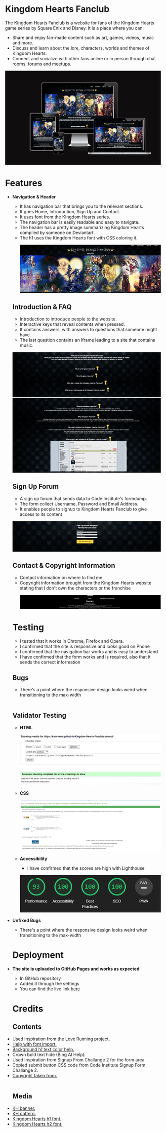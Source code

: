 <h1>Kingdom Hearts Fanclub</h1>
The Kingdom Hearts Fanclub is a website for fans of the Kingdom Hearts game series by Square Enix and Disney. It is a place where you can:
<br>
<ul>
<li>Share and enjoy fan-made content such as art, games, videos, music and more.</li>
<li>Discuss and learn about the lore, characters, worlds and themes of Kingdom Hearts.</li>
<li>Connect and socialize with other fans online or in person through chat rooms, forums and meetups.</li>
</ul>

![image](./assets/images/Screenshot%202023-05-05%20220147.png)
<br>

<h1>Features</h1>
<ul>
    <li><b>Navigation & Header</b></li>
    <ul>
    
<li>It has navigation bar that brings you to the relevant sections.</li>
<li>It goes Home, Introduction, Sign Up and Contact.</li>
<li>It uses font from the Kingdom Hearts series.</li>
<li>The navigation bar is easily readable and easy to navigate.</li>
<li>The header has a pretty image summarizing Kingdom Hearts compiled by someone on Deviantart.</li>
<li>The h1 uses the Kingdom Hearts font with CSS coloring it.</li>

![image](./assets/images/Screenshot%202023-05-05%20223520.png)
</ul>
<b><h2>Introduction & FAQ</h2></b>
<ul>
<li>Introduction to introduce people to the website.</li>
<li>Interactive keys that reveal contents when pressed.</li>
<li>It contains answers, with answers to questions that someone might have.</li>
<li>The last question contains an Iframe leading to a site that contains music.</li>
</ul>

![image](./assets/images/Screenshot%202023-05-05%20223531.png)
![image](./assets/images/Screenshot%202023-05-05%20223543.png)
<h2><b>Sign Up Forum</b></h2>
<ul>
<li>A sign up forum that sends data to Code Institute's formdump.</li>
<li>The form collect Username, Password and Email Address.</li>
<li>It enables people to signup to Kingdom Hearts Fanclub to give access to its content</li>
</ul>

![image](./assets/images/Screenshot%202023-05-05%20223556.png)

<h2><b>Contact & Copyright Information</b></h2>
<ul>
<li>Contact information on where to find me</li>
<li>Copyright information brought from the Kingdom Hearts website stating that I don't own the characters or the franchise</li>

![image](./assets/images/Screenshot%202023-05-05%20223603.png)
</ul>

<h1><b>Testing</b></h1>
<ul>
<li>I tested that it works in Chrome, Firefox and Opera.</li>
<li>I confirmed that the site is responsive and looks good on Phone</li>
<li>I confirmed that the navigation bar works and is easy to understand</li>
<li>I have confirmed that the form works and is required, also that it sends the correct information</li>
</ul>

<h2><b>Bugs</b></h2>
<ul>
<li>There's a point where the responsive design looks weird when transitioning to the max-width</li>
</ul>
<br>
<h2><b>Validator Testing</b></h2>
<ul>
<li><b>HTML</b></li>

![image](./assets/images/Screenshot%202023-05-05%20222523.png)

<li><b>CSS</b></li>

![image](./assets/images/Screenshot%202023-05-05%20222557.png)

<li><b>Accessibility</b></li>
<ul>
<li>I have confirmed that the scores are high with Lighthouse</li>
</ul>

![image](./assets/images/Screenshot%202023-05-05%20215832.png)

</ul>

<li><b>Unfixed Bugs</b></li>
<ul>
<li>There's a point where the responsive design looks weird when transitioning to the max-width</li>
</ul>

<h1>Deployment</h1>
<li><b>The site is uploaded to GitHub Pages and works as expected</b></li>
<ul>
<li>In GitHub repository</li>
<li>Added it through the settings</li>
<li>You can find the live link <a href="https://kate-karui.github.io/Kingdom-Hearts-Fanclub-project/">here</a></li>
</ul>

<h1>Credits</h1>
<h2>Contents</h2>

<li>Used inspiration from the Love Running project.</li>
<li><a href="https://stackoverflow.com/questions/11737168/how-to-import-fonts-in-css">Help with font import.</a></li>
<li><a href="https://colorffy.com/text-gradient-generator">Background h1 text color help.</a></li>
<li>Crown bold text hide (Bing AI Help).
<li>Used inspiration from Signup From Challange 2 for the form area.</li>
<li>Copied submit button CSS code from Code Institute Signup Form Challange 2.</li>
<li><a href="https://www.kingdomhearts.com/about/us/">Copyright taken from.</a></li>

<br>
<h2>Media</h2>
<li><a href="https://www.deviantart.com/thekingblader995/art/Kingdom-Hearts-Saga-Timeline-Banner-779372432">KH banner.</a></li>
<li><a href="https://wallpapercave.com/w/anc4XhE">KH pattern.</a></li>
<li><a href="https://www.dafont.com/kingdom-hearts.font">Kingdom Hearts h1 font.</a></li>
<li><a href="https://www.mediafire.com/file/te9xmuztowt4mnz/KH_Fonts.zip/file">Kingdom Hearts h2 font.</a></li>
</ul>



